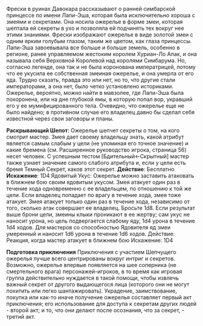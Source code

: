 Фрески в руинах Давокара рассказывают о ранней симбарской принцессе по имени Лапи-Эша, которая была исключительно хороша с змеями и секретами. Она носила ожерелье в форме змеи, которая шептала ей секреты в ухо и позволяла ей подчинять тех вокруг нее этими знаниями. Фрески изображают ожерелье в виде золотой змеи с одним ярким голубым глазом, таким же цветом, как глаза принцессы.
Лапи-Эша завоевывала все больше и больше земель, особенно в регионе, ранее управляемом жестоким королем Хуриан-Ло Апак, и она называла себя Верховной Королевой над королями Симбарума. Но, согласно легенде, она так и не была коронована императрицей, потому что ее укусила ее собственная змеиная ожерелье, и она умерла от его яда. Трудно сказать, правда это или нет, но то, что другие стали императорами, а она нет, было четко установлено историками.
Ожерелье, вероятно, можно найти в мавзолее, где Лапи-Эша была похоронена, или на дне глубокой ямы, в которую попал вор, укравший его у ее мумифицированного тела. Очевидно, что ожерелье еще не было найдено; в противном случае его владелец давно бы сделал себя известной через свои заговоры и планы.

**Раскрывающий Шепот**: Ожерелье шепчет секреты о том, на кого смотрит мастер. Змея дает своему владельцу знать, какой атрибут является самым слабым у цели (не упоминая его точное значение) и какие бремена (см. Расширенное руководство игрока, страница 56) несет человек. С успешным тестом [Бдительный←Скрытный] мастер также узнает значение самого слабого атрибута и, если у цели есть бремя Темный Секрет, каков этот секрет.
**Действие**: Бесплатно
**Искажение**: 1D4
Ядовитый Укус: Ожерелье можно заставить атаковать в ближнем бою своим ядовитым укусом. Змея атакует один раз в течение хода одновременно с ее владельцем, по отношению к той же цели. Если владелец попадает по врагу в течение хода, змея тоже атакует. Змея атакует только один раз в течение хода, независимо от того, сколько атак совершает ее владелец.
Бросьте 1d8. Если результат выше брони цели, змеины клыки проникают в ее жертву; сам укус не наносит урона, но цель подвергается слабому яду, 1d4 урона в течение 1d4 ходов. Для мастеров со способностью Ядовителя яд змеи умеренный и наносит 1d6 урона в течение 1d6 ходов.
Действие: Реакция, когда мастер атакует в ближнем бою
Искажение: 1D4

**Подготовка приключения**
Приключения с участием Шепчущего ожерелья лучше всего центрированы вокруг интриг и секретов. Возможно, ожерелье впервые появляется на шее соперника (не смертельного врага) персонажей-игроков, в то время как игровая группа действительно нуждается в такой помощи, чтобы извлечь важный секрет от другого выдающегося лица (которого они не могут похитить или легко шантажировать). Украдение, заимствование, покупка или как-то иначе получение ожерелья составляет первый акт приключения; его использование для доступа к секретам других людей - второй акт; и то, что они делают после осознания, что за секрет, - третий акт.